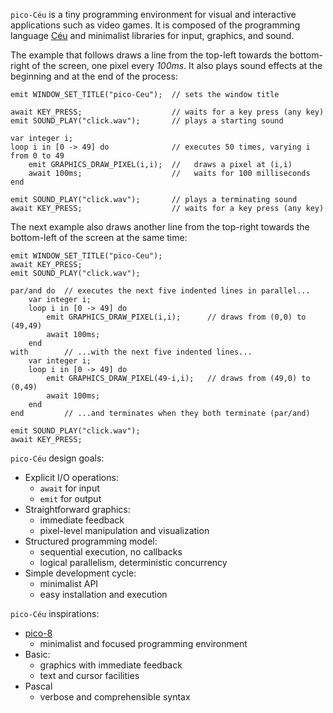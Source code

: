 `pico-Céu` is a tiny programming environment for visual and interactive
applications such as video games.
It is composed of the programming language [Céu](www.ceu-lang.org/) and
minimalist libraries for input, graphics, and sound.

<!-- TODO: network -->

The example that follows draws a line from the top-left towards the
bottom-right of the screen, one pixel every *100ms*.
It also plays sound effects at the beginning and at the end of the process:

```ceu
emit WINDOW_SET_TITLE("pico-Ceu");  // sets the window title

await KEY_PRESS;                    // waits for a key press (any key)
emit SOUND_PLAY("click.wav");       // plays a starting sound

var integer i;
loop i in [0 -> 49] do              // executes 50 times, varying i from 0 to 49
    emit GRAPHICS_DRAW_PIXEL(i,i);  //   draws a pixel at (i,i)
    await 100ms;                    //   waits for 100 milliseconds
end

emit SOUND_PLAY("click.wav");       // plays a terminating sound
await KEY_PRESS;                    // waits for a key press (any key)
```

The next example also draws another line from the top-right towards the
bottom-left of the screen at the same time:

```ceu
emit WINDOW_SET_TITLE("pico-Ceu");
await KEY_PRESS;
emit SOUND_PLAY("click.wav");

par/and do  // executes the next five indented lines in parallel...
    var integer i;
    loop i in [0 -> 49] do
        emit GRAPHICS_DRAW_PIXEL(i,i);      // draws from (0,0) to (49,49)
        await 100ms;
    end
with        // ...with the next five indented lines...
    var integer i;
    loop i in [0 -> 49] do
        emit GRAPHICS_DRAW_PIXEL(49-i,i);   // draws from (49,0) to (0,49)
        await 100ms;
    end
end         // ...and terminates when they both terminate (par/and)

emit SOUND_PLAY("click.wav");
await KEY_PRESS;
```

`pico-Céu` design goals:

- Explicit I/O operations:
    - `await` for input
    - `emit` for output
- Straightforward graphics:
    - immediate feedback
    - pixel-level manipulation and visualization
- Structured programming model:
    - sequential execution, no callbacks
    - logical parallelism, deterministic concurrency
- Simple development cycle:
    - minimalist API
    - easy installation and execution

`pico-Céu` inspirations:

- [pico-8](https://www.lexaloffle.com/pico-8.php)
    - minimalist and focused programming environment
- Basic:
    - graphics with immediate feedback
    - text and cursor facilities
- Pascal
    - verbose and comprehensible syntax
